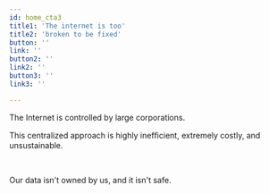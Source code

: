 ```yaml
---
id: home_cta3
title1: 'The internet is too'
title2: 'broken to be fixed'
button: ''
link: ''
button2: ''
link2: ''
button3: ''
link3: ''

---
```


The Internet is controlled by large corporations.
<br>

This centralized approach is highly inefﬁcient, extremely costly, and unsustainable.

<br>

Our data isn't owned by us, and it isn't safe.

<!-- button2: Spread our Message
link: ''
button3: Join our Community
link: '' -->